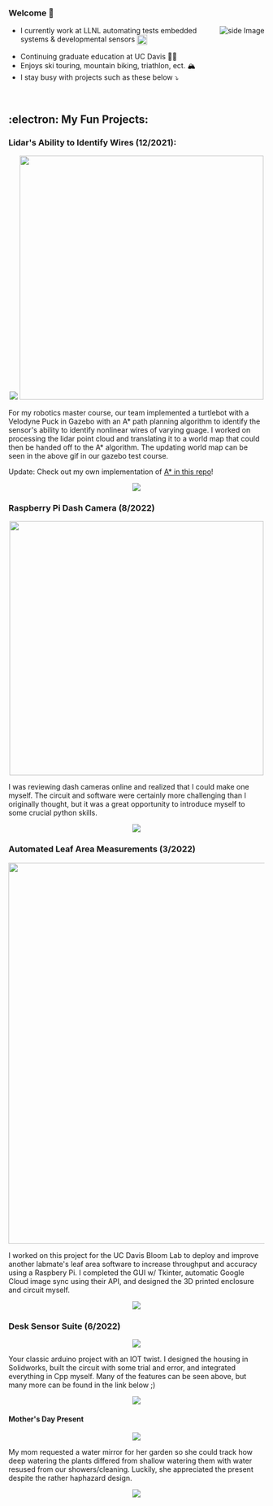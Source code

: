 ### Welcome 👋
<img src="https://github-readme-stats.vercel.app/api/top-langs/?username=HugeCoderGuy&hide=java,html,tex&title_color=ffffff&text_color=c9cacc&icon_color=2bbc8a&bg_color=1d1f21&langs_count=3&layout=compact" alt="side Image" align="right" height="auto" href="https://github.com/HugeCoderGuy/HugeCoderGuy"/>


  
- I currently work at LLNL automating tests embedded systems & developmental sensors <a href="https://www.linkedin.com/in/alex-lewis-036635199/">
  <img align="center" alt="Alex's LinkedIN" width="20px" src="https://raw.githubusercontent.com/peterthehan/peterthehan/master/assets/linkedin.svg" />
</a>

- Continuing graduate education at UC Davis :man_student:
- Enjoys ski touring, mountain biking, triathlon, ect. :mountain_snow:
- I stay busy with projects such as these below :arrow_heading_down:
<br>




## :electron: My Fun Projects:

### Lidar's Ability to Identify Wires (12/2021):
<p align="center">
<img src="https://github.com/Drojas251/Drojas251/blob/master/media/autonomous_navigation.gif">
<img src="https://media.giphy.com/media/cBVM1pTdFJS8H7whEU/giphy.gif" width="480">
</p>

  For my robotics master course, our team implemented a turtlebot with a Velodyne Puck in Gazebo with an A* path planning algorithm to identify the sensor's ability to identify nonlinear wires of varying guage. I worked on processing the lidar point cloud and translating it to a world map that could then be handed off to the A* algorithm. The updating world map can be seen in the above gif in our gazebo test course. 
  
  Update: Check out my own implementation of [A* in this repo](https://github.com/HugeCoderGuy/myAStar)!

<p align="center">
<a href="https://github.com/Drojas251/mae252_autonomous_robotics">
  <img align="center" src="https://github-readme-stats.vercel.app/api/pin/?username=Drojas251&repo=mae252_autonomous_robotics&title_color=ffffff&text_color=c9cacc&icon_color=2bbc8a&bg_color=1d1f21" />
</a>
</p>




### Raspberry Pi Dash Camera (8/2022)
<p align="center">
<img src="https://media.giphy.com/media/Jx5bLprFNUCUhqeEbr/giphy-downsized.gif" width="500" align="center">
</p>
I was reviewing dash cameras online and realized that I could make one myself. The circuit and software were certainly more challenging than I originally thought, but it was a great opportunity to introduce myself to some crucial python skills. 

<p align="center">

<a href="https://github.com/HugeCoderGuy/dashCam">
  <img align="center" src="https://github-readme-stats.vercel.app/api/pin/?username=HugeCoderGuy&repo=dashCam&title_color=ffffff&text_color=c9cacc&icon_color=2bbc8a&bg_color=1d1f21" />
</a>

</p>


### Automated Leaf Area Measurements (3/2022)

<p align="center">
<img src="https://user-images.githubusercontent.com/81666253/189248803-91d10dcb-2914-43da-96c0-5be8b8195994.png" width="750">
</p>

I worked on this project for the UC Davis Bloom Lab to deploy and improve another labmate's leaf area software to increase throughput and accuracy using a Raspbery Pi. I completed the GUI w/ Tkinter, automatic Google Cloud image sync using their API, and designed the 3D printed enclosure and circuit myself. 



<p align="center">
  
<a href="https://github.com/HugeCoderGuy/LightsCameraPlants">
  <img align="center" src="https://github-readme-stats.vercel.app/api/pin/?username=HugeCoderGuy&repo=LightsCameraPlants&title_color=ffffff&text_color=c9cacc&icon_color=2bbc8a&bg_color=1d1f21" />
</a>  
</p>

### Desk Sensor Suite (6/2022)
<p align="center">
<img src="https://media.giphy.com/media/VxLLXeweBaHsRnHc60/giphy-downsized-large.gif">
</p>
Your classic arduino project with an IOT twist. I designed the housing in Solidworks, built the circuit with some trial and error, and integrated everything in Cpp myself. Many of the features can be seen above, but many more can be found in the link below ;)
<p align="center">

  <a href="https://github.com/HugeCoderGuy/Desk_Sensor_Suite">
  <img align="center" src="https://github-readme-stats.vercel.app/api/pin/?username=HugeCoderGuy&repo=Desk_Sensor_Suite&title_color=ffffff&text_color=c9cacc&icon_color=2bbc8a&bg_color=1d1f21" />
</a>
  
</p>

#### Mother's Day Present

<p align="center">
<img src="https://media.giphy.com/media/qAquaANVehjxRw4c3f/giphy-downsized.gif">
</p>
My mom requested a water mirror for her garden so she could track how deep watering the plants differed from shallow watering them with water resused from our showers/cleaning. Luckily, she appreciated the present despite the rather haphazard design. 

<p align="center">
  
  <a href="https://github.com/HugeCoderGuy/Personal_Automation/blob/main/Arduino_Projects/water_mirror_for_mothersday/water_mirror_for_mothersday.ino">
  <img align="center" src="https://github-readme-stats.vercel.app/api/pin/?username=HugeCoderGuy&repo=Personal_Automation&title_color=ffffff&text_color=c9cacc&icon_color=2bbc8a&bg_color=1d1f21" />
</a>
  
</p>



